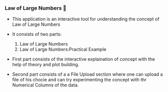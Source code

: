 ### Law of Large Numbers 🔢
* This application is an interactive tool for understanding the concept of Law of Large Numbers
* It consists of two parts:
  1. Law of Large Numbers
  2. Law of Large Numbers:Practical Example
 
* First part consists of the interactive explaination of concept with the help of theory and plot building.
* Second part consists of a a File Upload section where one can upload a file of his chocie and can try experimenting the concept with thr Numerical Columns of the data.
